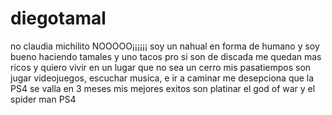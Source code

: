 # diegotamal
no claudia michilito NOOOOO¡¡¡¡¡¡
soy un nahual en forma de humano y soy bueno haciendo tamales y uno tacos pro si son de discada me quedan mas ricos y quiero vivir en un lugar que no sea un cerro mis pasatiempos son jugar videojuegos, escuchar musica, e ir a caminar me desepciona que la PS4 se valla en 3 meses mis  mejores exitos son platinar el god of war y el spider man PS4   
